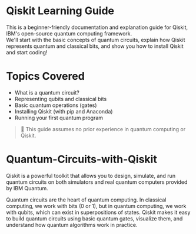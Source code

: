 # Qiskit Learning Guide

This is a beginner-friendly documentation and explanation guide for Qiskit, IBM's open-source quantum computing framework.  
We'll start with the basic concepts of quantum circuits, explain how Qiskit represents quantum and classical bits, and show you how to install Qiskit and start coding!

# Topics Covered
- What is a quantum circuit?
- Representing qubits and classical bits
- Basic quantum operations (gates)
- Installing Qiskit (with pip and Anaconda)
- Running your first quantum program

> 🔬 This guide assumes no prior experience in quantum computing or Qiskit.
# Quantum-Circuits-with-Qiskit
Qiskit is a powerful toolkit that allows you to design, simulate, and run quantum circuits on both simulators and real quantum computers provided by IBM Quantum.

Quantum circuits are the heart of quantum computing. In classical computing, we work with bits (0 or 1), but in quantum computing, we work with qubits, which can exist in superpositions of states. Qiskit makes it easy to build quantum circuits using basic quantum gates, visualize them, and understand how quantum algorithms work in practice.



